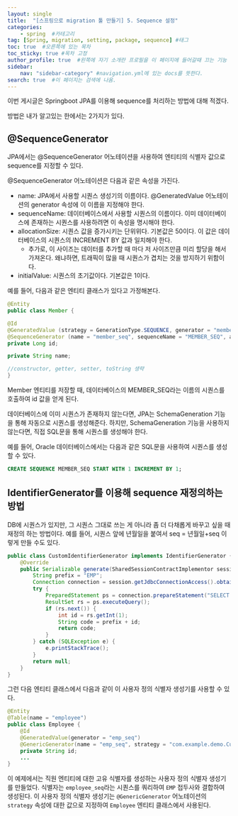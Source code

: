 ```yaml
---
layout: single
title:  "[스프링으로 migration 툴 만들기] 5. Sequence 설정"
categories: 
    - spring  #카테고리
tag: [Spring, migration, setting, package, sequence] #태그
toc: true  #오른쪽에 있는 목차
toc_sticky: true #목차 고정
author_profile: true  #왼쪽에 자기 소개란 프로필을 이 페이지에 들어갈때 끄는 기능
sidebar:
    nav: "sidebar-category" #navigation.yml에 있는 docs를 뜻한다.
search: true  #이 페이지는 검색에 나옴.
---
```


이번 게시글은 Springboot JPA를 이용해 sequence를 처리하는 방법에 대해 적겠다. 

방법은 내가 알고있는 한에서는 2가지가 있다.

## @SequenceGenerator

JPA에서는 @SequenceGenerator 어노테이션을 사용하여 엔티티의 식별자 값으로 sequence를 지정할 수 있다.

@SequenceGenerator 어노테이션은 다음과 같은 속성을 가진다.

- name: JPA에서 사용할 시퀀스 생성기의 이름이다. @GeneratedValue 어노테이션의 generator 속성에 이 이름을 지정해야 한다.
- sequenceName: 데이터베이스에서 사용할 시퀀스의 이름이다. 이미 데이터베이스에 존재하는 시퀀스를 사용하려면 이 속성을 명시해야 한다.
- allocationSize: 시퀀스 값을 증가시키는 단위위다. 기본값은 50이다. 이 값은 데이터베이스의 시퀀스의 INCREMENT BY 값과 일치해야 한다.
  - 추가로, 이 사이즈는 데이터를 추가할 때 마다 저 사이즈만큼 미리 할당을 해서 가져온다. 왜냐하면, 트래픽이 많을 때 시퀀스가 겹치는 것을 방지하기 위함이다.
- initialValue: 시퀀스의 초기값이다. 기본값은 1이다.

예를 들어, 다음과 같은 엔티티 클래스가 있다고 가정해본다.

```java
@Entity
public class Member {

@Id
@GeneratedValue (strategy = GenerationType.SEQUENCE, generator = "member_seq")
@SequenceGenerator (name = "member_seq", sequenceName = "MEMBER_SEQ", allocationSize = 1)
private Long id;

private String name;

//constructor, getter, setter, toString 생략
}
```

Member 엔티티를 저장할 때, 데이터베이스의 MEMBER_SEQ라는 이름의 시퀀스를 호출하여 id 값을 얻게 된다.

데이터베이스에 이미 시퀀스가 존재하지 않는다면, JPA는 SchemaGeneration 기능을 통해 자동으로 시퀀스를 생성해준다. 하지만, SchemaGeneration 기능을 사용하지 않는다면, 직접 SQL문을 통해 시퀀스를 생성해야 한다.

예를 들어, Oracle 데이터베이스에서는 다음과 같은 SQL문을 사용하여 시퀀스를 생성할 수 있다.

```sql
CREATE SEQUENCE MEMBER_SEQ START WITH 1 INCREMENT BY 1;
```

## IdentifierGenerator를 이용해 sequence 재정의하는 방법

DB에 시퀀스가 있지만, 그 시퀀스 그대로 쓰는 게 아니라 좀 더 다채롭게 바꾸고 싶을 때 재정의 하는 방법이다.
예를 들어, 시퀀스 앞에 년월일을 붙여서 seq = 년월일+seq 이렇게 만들 수도 있다. 

```java
public class CustomIdentifierGenerator implements IdentifierGenerator {
    @Override
    public Serializable generate(SharedSessionContractImplementor session, Object object) throws HibernateException {
        String prefix = "EMP";
        Connection connection = session.getJdbcConnectionAccess().obtainConnection();
        try {
            PreparedStatement ps = connection.prepareStatement("SELECT nextval ('employee_seq')");
            ResultSet rs = ps.executeQuery();
            if (rs.next()) {
                int id = rs.getInt(1);
                String code = prefix + id;
                return code;
            }
        } catch (SQLException e) {
            e.printStackTrace();
        }
        return null;
    }
}
```

그런 다음 엔티티 클래스에서 다음과 같이 이 사용자 정의 식별자 생성기를 사용할 수 있다.

```java
@Entity
@Table(name = "employee")
public class Employee {
    @Id
    @GeneratedValue(generator = "emp_seq")
    @GenericGenerator(name = "emp_seq", strategy = "com.example.demo.CustomIdentifierGenerator")
    private String id;
    ...
}
```

이 예제에서는 직원 엔티티에 대한 고유 식별자를 생성하는 사용자 정의 식별자 생성기를 만들었다. 식별자는 `employee_seq`라는 시퀀스를 쿼리하여 `EMP` 접두사와 결합하여 생성된다. 이 사용자 정의 식별자 생성기는 `@GenericGenerator` 어노테이션의 `strategy` 속성에 대한 값으로 지정하여 `Employee` 엔티티 클래스에서 사용된다.

